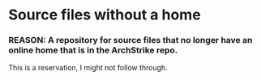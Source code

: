 # Source files without a home
### REASON: A repository for source files that no longer have an online home that is in the ArchStrike repo.

This is a reservation, I might not follow through.
